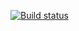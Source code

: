 [![Build status](https://ci.appveyor.com/api/projects/status/a8e2hajdtgkqy95q?svg=true)](https://ci.appveyor.com/project/Shustrila/ahj-1-3-continuous-deployment/builds/23611207)
